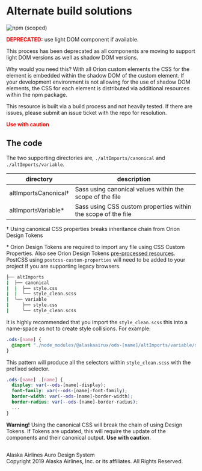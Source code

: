 # Alternate build solutions

![npm (scoped)](https://img.shields.io/npm/v/@alaskaairux/ods-docs.svg?color=orange)

<span style="color: red; font-weight: bold">DEPRECATED:</span> use light DOM component if available. 

This process has been deprecated as all components are moving to support light DOM versions as well as shadow DOM versions. 

Why would you need this? With all Orion custom elements the CSS for the element is embedded within the shadow DOM of the custom element. If your development environment is not allowing for the use of shadow DOM elements, the CSS for each element is distributed via additional resources within the npm package.

This resource is built via a build process and not heavily tested. If there are issues, please submit an issue ticket with the repo for resolution.

<span style="color: red; font-weight: bold">Use with caution</span>

## The code

The two supporting directories are, `./altImports/canonical` and `./altImports/variable`.

| directory | description |
|---|---|
| altImportsCanonical† | Sass using canonical values within the scope of the file |
| altImportsVariable* | Sass using CSS custom properties within the scope of the file |

† Using canonical CSS properties breaks inheritance chain from Orion Design Tokens

\* Orion Design Tokens are required to import any file using CSS Custom Properties. Also see Orion Design Tokens [pre-processed resources](https://github.com/AlaskaAirlines/OrionDesignTokens#install-pre-processed-resources). PostCSS using `postcss-custom-properties` will need to be added to your project if you are supporting legacy browsers.

```bash
├── altImports
|  ├── canonical
|  |  ├── style.css
|  |  └── style_clean.scss
|  └── variable
|     ├── style.css
|     └── style_clean.scss
```

It is highly recommended that you import the `style_clean.scss` this into a name-space as not to create style collisions. For example:

```scss
.ods-[name] {
  @import "./node_modules/@alaskaairux/ods-[name]/altImports/variable/style_clean.scss";
}
```

This pattern will produce all the selectors within `style_clean.scss` with the prefixed selector.

```scss
.ods-[name] .[name] {
  display: var(--ods-[name]-display);
  font-family: var(--ods-[name]-font-family);
  border-width: var(--ods-[name]-border-width);
  border-radius: var(--ods-[name]-border-radius);
  ...
}
```

**Warning!** Using the canonical CSS will break the chain of using Design Tokens. If Tokens are updated, this will require the update of the components and their canonical output. **Use with caution**.

##
<footer>
Alaska Airlines Auro Design System<br>
Copyright 2019 Alaska Airlines, Inc. or its affiliates. All Rights Reserved.
</footer>
